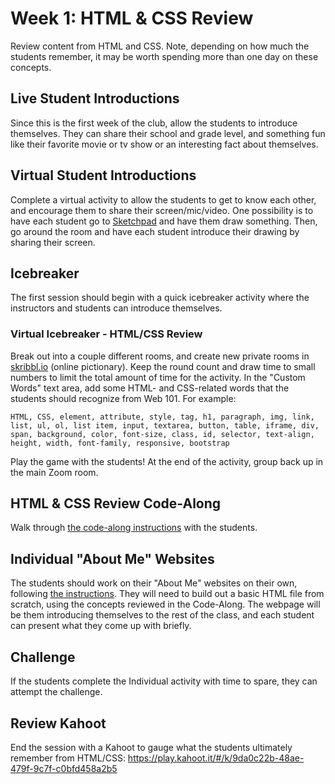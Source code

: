 # Week 1: HTML & CSS Review
Review content from HTML and CSS. Note, depending on how much the students remember, it may be worth spending more than one day on these concepts.

## Live Student Introductions
Since this is the first week of the club, allow the students to introduce themselves. They can share their school and grade level, and something fun like their favorite movie or tv show or an interesting fact about themselves.

## Virtual Student Introductions
Complete a virtual activity to allow the students to get to know each other, and encourage them to share their screen/mic/video. One possibility is to have each student go to [Sketchpad](https://sketch.io/sketchpad/) and have them draw something. Then, go around the room and have each student introduce their drawing by sharing their screen.

## Icebreaker
The first session should begin with a quick icebreaker activity where the instructors and students can introduce themselves.

### Virtual Icebreaker - HTML/CSS Review
Break out into a couple different rooms, and create new private rooms in [skribbl.io](https://skribbl.io) (online pictionary). Keep the round count and draw time to small numbers to limit the total amount of time for the activity. In the "Custom Words" text area, add some HTML- and CSS-related words that the students should recognize from Web 101. For example:

```
HTML, CSS, element, attribute, style, tag, h1, paragraph, img, link, list, ul, ol, list item, input, textarea, button, table, iframe, div, span, background, color, font-size, class, id, selector, text-align, height, width, font-family, responsive, bootstrap
```

Play the game with the students! At the end of the activity, group back up in the main Zoom room.

## HTML & CSS Review Code-Along
Walk through [the code-along instructions](HtmlCssReviewCodeAlong.md) with the students.

## Individual "About Me" Websites
The students should work on their "About Me" websites on their own, following [the instructions](IntroduceYourself.md). They will need to build out a basic HTML file from scratch, using the concepts reviewed in the Code-Along. The webpage will be them introducing themselves to the rest of the class, and each student can present what they come up with briefly.

## Challenge
If the students complete the Individual activity with time to spare, they can attempt the challenge.

## Review Kahoot
End the session with a Kahoot to gauge what the students ultimately remember from HTML/CSS: https://play.kahoot.it/#/k/9da0c22b-48ae-479f-9c7f-c0bfd458a2b5